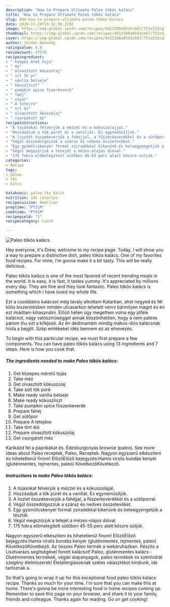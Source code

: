 ```yaml
---
description: "How to Prepare Ultimate Paleo tökös kalács"
title: "How to Prepare Ultimate Paleo tökös kalács"
slug: 844-how-to-prepare-ultimate-paleo-tokos-kalacs
date: 2020-11-24T13:32:50.219Z
image: https://img-global.cpcdn.com/recipes/4d12388a05d3cb67/751x532cq70/paleo-tokos-kalacs-recept-foto.jpg
thumbnail: https://img-global.cpcdn.com/recipes/4d12388a05d3cb67/751x532cq70/paleo-tokos-kalacs-recept-foto.jpg
cover: https://img-global.cpcdn.com/recipes/4d12388a05d3cb67/751x532cq70/paleo-tokos-kalacs-recept-foto.jpg
author: Jordan Kennedy
ratingvalue: 4.9
reviewcount: 47570
recipeingredient:
- " kzepes mret tojs"
- " mz"
- " olvasztott kkuszolaj"
- " slt tk pr"
- " vanlia belseje"
- " kkuszliszt"
- " pumpkin spice fszerkeverk"
- " fahj"
- " stpor"
- " A tetejre"
- " trt di"
- " olvasztott kkuszolaj"
- " csurgatott mz"
recipeinstructions:
- "A tojásokat felverjük a mézzel és a kókuszolajjal."
- "Hozzáadjuk a tök pürét és a vaníliát. És egyneműsítjük."
- "A lisztet összekeverjük a fahéjjal, a fűszerkeverékkel és a sütőporral."
- "Végül összedolgozzuk a száraz és nedves összetevőket."
- "Egy gyümölcskenyér formát zsiradékkal kikenünk és beleegyengetjük a tésztát."
- "Végül megszórjuk a tetejét a mézes-olajos dióval."
- "175 fokra előmelegített sütőben 45-55 perc alatt készre sütjük."
categories:
- Recipe
tags:
- paleo
- tks
- kalcs

katakunci: paleo tks kalcs 
nutrition: 142 calories
recipecuisine: American
preptime: "PT21M"
cooktime: "PT41M"
recipeyield: "1"
recipecategory: Lunch

---
```



![Paleo tökös kalács](https://img-global.cpcdn.com/recipes/4d12388a05d3cb67/751x532cq70/paleo-tokos-kalacs-recept-foto.jpg)

Hey everyone, it's Drew, welcome to my recipe page. Today, I will show you a way to prepare a distinctive dish, paleo tökös kalács. One of my favorites food recipes. For mine, I'm gonna make it a bit tasty. This will be really delicious.

Paleo tökös kalács is one of the most favored of recent trending meals in the world. It is easy, it is fast, it tastes yummy. It's appreciated by millions every day. They are fine and they look fantastic. Paleo tökös kalács is something which I have loved my whole life.

Ezt a csodálatos kalácsot még tavaly alkottam Katarban, ahol negyed és fél kilós kiszerelésben minden utcasarkon lehetett venni bármilyen magot és én ezt imádtam kihasználni. Előző héten úgy megettem volna egy jóféle kalácsot, nagy valószínűséggel annak köszönhetően, hogy a nem paleos párom (hu ezt a kifejezé. Az én dédimamám mindig mákos-diós kalácsnak hívta a bejglit. Szép emlékeket idéz bennem ez az elnevezés.


To begin with this particular recipe, we must first prepare a few components. You can have paleo tökös kalács using 13 ingredients and 7 steps. Here is how you cook that.

<!--inarticleads1-->

##### The ingredients needed to make Paleo tökös kalács:

1. Get  közepes méretű tojás
1. Take  méz
1. Get  olvasztott kókuszolaj
1. Take  sült tök püré
1. Make ready  vanília belseje
1. Make ready  kókuszliszt
1. Take  pumpkin spice fűszerkeverék
1. Prepare  fahéj
1. Get  sütőpor
1. Prepare  A tetejére:
1. Take  tört dió
1. Prepare  olvasztott kókuszolaj
1. Get  csurgatott méz


Karikázd fel a paprikákat és. Édesburgonyás brownie (paleo). See more ideas about Paleo receptek, Paleo, Receptek. Nagyon egyszerű elkészíteni és hihetetlenül finom! ElőzőElőző bejegyzés:Hamis virslis bundás kenyér (gluténmentes, tejmentes, paleo) KövetkezőKövetkező. 

<!--inarticleads2-->

##### Instructions to make Paleo tökös kalács:

1. A tojásokat felverjük a mézzel és a kókuszolajjal.
1. Hozzáadjuk a tök pürét és a vaníliát. És egyneműsítjük.
1. A lisztet összekeverjük a fahéjjal, a fűszerkeverékkel és a sütőporral.
1. Végül összedolgozzuk a száraz és nedves összetevőket.
1. Egy gyümölcskenyér formát zsiradékkal kikenünk és beleegyengetjük a tésztát.
1. Végül megszórjuk a tetejét a mézes-olajos dióval.
1. 175 fokra előmelegített sütőben 45-55 perc alatt készre sütjük.


Nagyon egyszerű elkészíteni és hihetetlenül finom! ElőzőElőző bejegyzés:Hamis virslis bundás kenyér (gluténmentes, tejmentes, paleo) KövetkezőKövetkező. Az összes Paleo termék a webáruházban. Készíts a Lisztvarázs segítségével fonott kalácsot! Paleo, gluténmentes kalács - Gluténmentes termékek, vegán alapanyagok, paleo termékek és szénhidrát szegény élelmiszerek! Ételallergiásoknak széles választékot kínálunk, ide tartoznak a. 

So that's going to wrap it up for this exceptional food paleo tökös kalács recipe. Thanks so much for your time. I'm sure that you can make this at home. There's gonna be more interesting food in home recipes coming up. Remember to save this page on your browser, and share it to your family, friends and colleague. Thanks again for reading. Go on get cooking!
